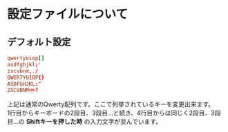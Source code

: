 # 設定ファイルについて

## デフォルト設定
```default.cnf
qwertyuiop[]
asdfghjkl;'
zxcvbnm,./
QWERTYUIOP{}
ASDFGHJKL:"
ZXCVBNM<>?
```

上記は通常のQwerty配列です。ここで列挙されているキーを変更出来ます。  
1行目からキーボードの2段目、3段目…と続き、4行目からは同じく2段目、3段目…の **Shiftキーを押した時** の入力文字が並んでいます。
